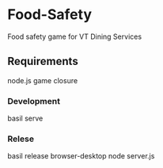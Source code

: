 Food-Safety
===========

Food safety game for VT Dining Services

Requirements
------------
node.js
game closure

### Development
basil serve

### Relese
basil release browser-desktop
node server.js
